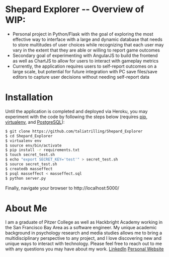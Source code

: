 # Shepard Explorer -- Overview of WIP:

  - Personal project in Python/Flask with the goal of exploring the most effective way to interface with a large and dynamic database that needs to store multitudes of user choices while recognizing that each user may vary in the extent that they are able or willing to report game outcomes
  - Secondary goal of experimenting with AngularJS to build the frontend as well as ChartJS to allow for users to interact with gameplay metrics
  - Currently, the application requires users to self-report outcomes on a large scale, but potential for future integration with PC save files/save editors to capture user decisions without needing self-report data

# Installation 

Until the application is completed and deployed via Heroku, you may experiment with the code by following the steps below (requires [pip](https://pypi.python.org/pypi/pip), [virtualenv](https://pypi.python.org/pypi/virtualenv), and [PostgreSQL](https://www.postgresql.org/)):

```sh
$ git clone https://github.com/taliatrilling/Shepard_Explorer
$ cd Shepard_Explorer
$ virtualenv env
$ source env/bin/activate
$ pip install -r requirements.txt
$ touch secret_test.sh
$ echo "export SECRET_KEY='test'" > secret_test.sh
$ source secret_test.sh
$ createdb masseffect
$ psql masseffect < masseffect.sql
$ python server.py
```
Finally, navigate your browser to http://localhost:5000/

# About Me

I am a graduate of Pitzer College as well as Hackbright Academy working in the San Francisco Bay Area as a software engineer. My unique academic background in psychology research and media studies allows me to bring a multidisciplinary perspective to any project, and I love discovering new and unique ways to interact with technology. Please feel free to reach out to me with any questions you may have about my work.
[LinkedIn](http://www.linkedin.com/in/taliatrilling)
[Personal Website](http://taliatrilling.github.io)
